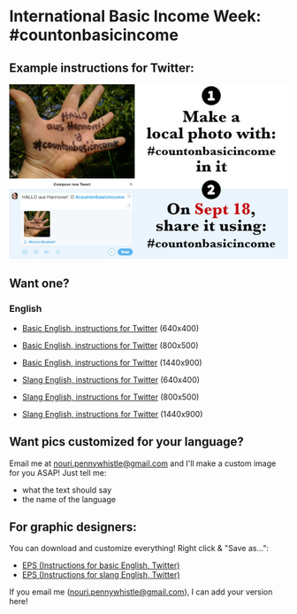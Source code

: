 # International Basic Income Week: #countonbasicincome

## Example instructions for Twitter:

![Example #countonbasicincome instructions for twitter](https://raw.githubusercontent.com/nouripen/interational-basic-income-week/master/count-on-basic-income/exports/instructions-twitter-EN_basic%20(640x400).jpg)


## Want one?

### English

- [Basic English, instructions for Twitter](https://raw.githubusercontent.com/nouripen/interational-basic-income-week/master/count-on-basic-income/exports/instructions-twitter-EN_basic%20(640x400).jpg) (640x400)
- [Basic English, instructions for Twitter](https://raw.githubusercontent.com/nouripen/interational-basic-income-week/master/count-on-basic-income/exports/instructions-twitter-EN_basic%20(800x500).jpg) (800x500)
- [Basic English, instructions for Twitter](https://raw.githubusercontent.com/nouripen/interational-basic-income-week/master/count-on-basic-income/exports/instructions-twitter-EN_basic%20(1440x900).jpg) (1440x900)

- [Slang English, instructions for Twitter](https://raw.githubusercontent.com/nouripen/interational-basic-income-week/master/count-on-basic-income/exports/instructions-twitter-EN_slang%20(640x400).jpg) (640x400)
- [Slang English, instructions for Twitter](https://raw.githubusercontent.com/nouripen/interational-basic-income-week/master/count-on-basic-income/exports/instructions-twitter-EN_slang%20(800x500).jpg) (800x500)
- [Slang English, instructions for Twitter](https://raw.githubusercontent.com/nouripen/interational-basic-income-week/master/count-on-basic-income/exports/instructions-twitter-EN_slang%20(1440x900).jpg) (1440x900)


## Want pics customized for your language?

Email me at nouri.pennywhistle@gmail.com and I'll make a custom image for you ASAP!
Just tell me:
- what the text should say
- the name of the language


## For graphic designers:

You can download and customize everything! Right click & "Save as...":
- [EPS (Instructions for basic English, Twitter)](https://raw.githubusercontent.com/nouripen/interational-basic-income-week/master/count-on-basic-income/instructions-twitter-EN_basic.eps)
- [EPS (Instructions for slang English, Twitter)](https://raw.githubusercontent.com/nouripen/interational-basic-income-week/master/count-on-basic-income/instructions-twitter-EN_slang.eps)

If you email me (nouri.pennywhistle@gmail.com), I can add your version here!
